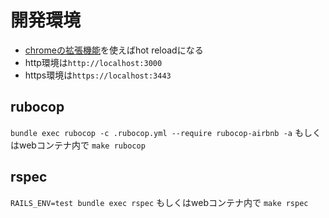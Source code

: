 # 開発環境
- [chromeの拡張機能](https://chrome.google.com/webstore/detail/livereload/jnihajbhpnppcggbcgedagnkighmdlei//go)を使えばhot reloadになる
- http環境は`http://localhost:3000`
- https環境は`https://localhost:3443`

## rubocop
`bundle exec rubocop -c .rubocop.yml --require rubocop-airbnb -a`
もしくはwebコンテナ内で
`make rubocop`

## rspec
`RAILS_ENV=test bundle exec rspec`
もしくはwebコンテナ内で
`make rspec`